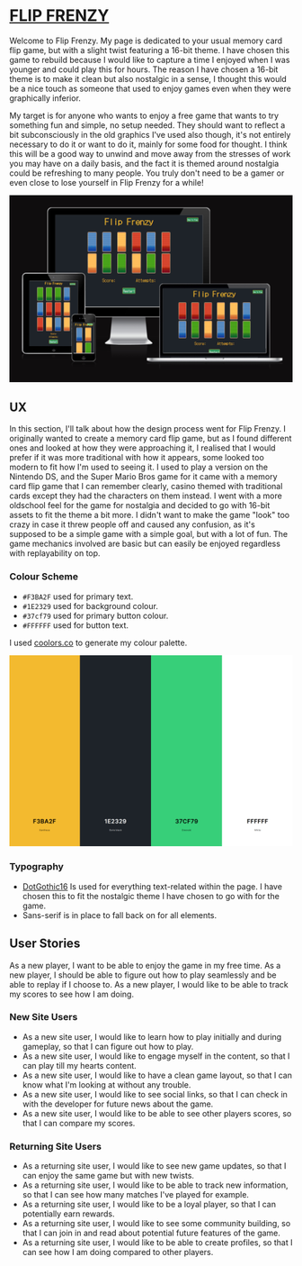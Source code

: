 # [FLIP FRENZY](https://conor-timmis.github.io/Flip-Frenzy)

Welcome to Flip Frenzy. My page is dedicated to your usual memory card flip game, but with a slight twist featuring a 16-bit theme. I have chosen this game to rebuild because I would like to capture a time I enjoyed when I was younger and could play this for hours. The reason I have chosen a 16-bit theme is to make it clean but also nostalgic in a sense, I thought this would be a nice touch as someone that used to enjoy games even when they were graphically inferior. 

My target is for anyone who wants to enjoy a free game that wants to try something fun and simple, no setup needed. They should want to reflect a bit subconsciously in the old graphics I've used also though, it's not entirely necessary to do it or want to do it, mainly for some food for thought. I think this will be a good way to unwind and move away from the stresses of work you may have on a daily basis, and the fact it is themed around nostalgia could be refreshing to many people. You truly don't need to be a gamer or even close to lose yourself in Flip Frenzy for a while!


![screenshot](documentation/display.png)


## UX


In this section, I'll talk about how the design process went for Flip Frenzy. I originally wanted to create a memory card flip game, but as I found different ones and looked at how they were approaching it, I realised that I would prefer if it was more traditional with how it appears, some looked too modern to fit how I'm used to seeing it. I used to play a version on the Nintendo DS, and the Super Mario Bros game for it came with a memory card flip game that I can remember clearly, casino themed with traditional cards except they had the characters on them instead. I went with a more oldschool feel for the game for nostalgia and decided to go with 16-bit assets to fit the theme a bit more. I didn't want to make the game "look" too crazy in case it threw people off and caused any confusion, as it's supposed to be a simple game with a simple goal, but with a lot of fun. The game mechanics involved are basic but can easily be enjoyed regardless with replayability on top.


### Colour Scheme


- `#F3BA2F` used for primary text.
- `#1E2329` used for background colour.
- `#37cf79` used for primary button colour.
- `#FFFFFF` used for button text.


I used [coolors.co](https://coolors.co/) to generate my colour palette.

![screenshot](documentation/colourscheme.png)


### Typography


- [DotGothic16](https://fonts.google.com/specimen/DotGothic16) Is used for everything text-related within the page. I have chosen this to fit the nostalgic theme I have chosen to go with for the game.
- Sans-serif is in place to fall back on for all elements.


## User Stories

As a new player, I want to be able to enjoy the game in my free time.
As a new player, I should be able to figure out how to play seamlessly and be able to replay if I choose to.
As a new player, I would like to be able to track my scores to see how I am doing.


### New Site Users

- As a new site user, I would like to learn how to play initially and during gameplay, so that I can figure out how to play.
- As a new site user, I would like to engage myself in the content, so that I can play till my hearts content.
- As a new site user, I would like to have a clean game layout, so that I can know what I'm looking at without any trouble.
- As a new site user, I would like to see social links, so that I can check in with the developer for future news about the game.
- As a new site user, I would like to be able to see other players scores, so that I can compare my scores.

### Returning Site Users

- As a returning site user, I would like to see new game updates, so that I can enjoy the same game but with new twists.
- As a returning site user, I would like to be able to track new information, so that I can see how many matches I've played for example.
- As a returning site user, I would like to be a loyal player, so that I can potentially earn rewards.
- As a returning site user, I would like to see some community building, so that I can join in and read about potential future features of the game.
- As a returning site user, I would like to be able to create profiles, so that I can see how I am doing compared to other players.
